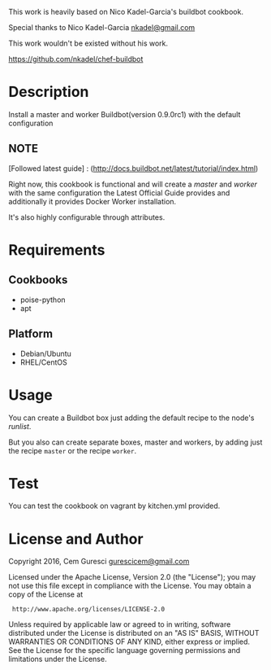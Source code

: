 This work is heavily based on Nico Kadel-Garcia's buildbot cookbook.

Special thanks to  Nico Kadel-Garcia <nkadel@gmail.com>

This work wouldn't be existed without his work.

https://github.com/nkadel/chef-buildbot

Description
===========

Install a master and worker Buildbot(version 0.9.0rc1) with the default configuration

NOTE
----

[Followed latest guide] : (http://docs.buildbot.net/latest/tutorial/index.html)

Right now, this cookbook is functional and will create a _master_ and _worker_
with the same configuration the  Latest Official Guide provides and additionally it provides Docker Worker installation.

It's also highly configurable through attributes.

Requirements
============

Cookbooks
---------

* poise-python
* apt

Platform
--------

* Debian/Ubuntu
* RHEL/CentOS


Usage
=====

You can create a Buildbot box just adding the default recipe to the node's _runlist_.

But you also can create separate boxes, master and workers, by adding just the recipe `master`
or the recipe `worker`.

Test
====

You can test the cookbook on vagrant by kitchen.yml provided.

License and Author
==================

Copyright 2016, Cem Guresci <gurescicem@gmail.com>

Licensed under the Apache License, Version 2.0 (the "License");
you may not use this file except in compliance with the License.
You may obtain a copy of the License at

     http://www.apache.org/licenses/LICENSE-2.0

Unless required by applicable law or agreed to in writing, software
distributed under the License is distributed on an "AS IS" BASIS,
WITHOUT WARRANTIES OR CONDITIONS OF ANY KIND, either express or implied.
See the License for the specific language governing permissions and
limitations under the License.
